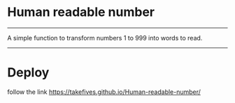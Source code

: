 # Human readable number
________________

A simple function to transform numbers 1 to 999 into words to read.

________________

# Deploy

follow the link https://takefives.github.io/Human-readable-number/